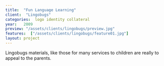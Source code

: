 ```yaml
---
title:  "Fun Language Learning"
client:  "Lingobugs"
categories:  logo identity collateral
year:   2009
preview: "/assets/clients/lingobugs/preview.jpg"
features:  ["/assets/clients/lingobugs/feature01.jpg"]
layout: project            
---
```


Lingobugs materials, like those for many services to children are really to appeal to the parents. 
